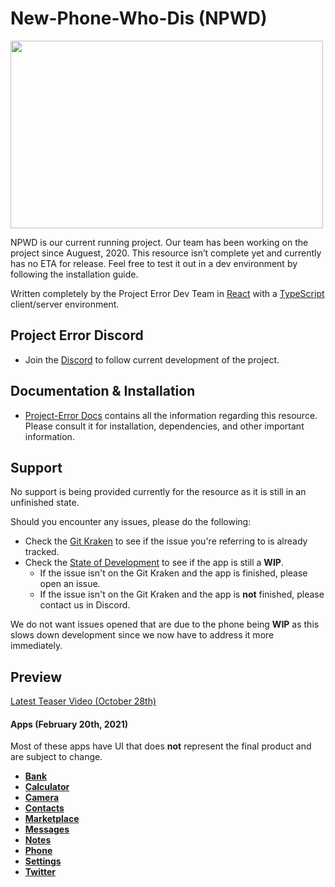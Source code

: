 # New-Phone-Who-Dis (NPWD)

<img src="https://beta.iodine.gg/zVkK7.png" width="500" height="300" />


NPWD is our current running project. Our team has been working on the project since Auguest, 2020. This resource isn’t complete yet and currently has no ETA for release. Feel free to test it out in a dev environment by following the installation guide.

Written completely by the Project Error Dev Team in [React](https://reactjs.org/) with a [TypeScript](https://www.typescriptlang.org/) client/server environment.

## Project Error Discord

- Join the [Discord](https://discord.gg/HYwBjTbAY5) to follow current development of the project.

## Documentation & Installation

- [Project-Error Docs](https://docs.projecterror.dev/#/) contains all the information regarding this resource. Please consult it for installation, dependencies, and other important information.

## Support

No support is being provided currently for the resource as it is still in an unfinished state.

Should you encounter any issues, please do the following:

- Check the [Git Kraken](https://app.gitkraken.com/glo/board/X9YZ_x_SVQEcMwpH) to see if the issue you're referring to is already tracked.
- Check the [State of Development](https://docs.projecterror.dev/#/npwd/state-of-dev?id=introduction) to see if the app is still a **WIP**.
  - If the issue isn't on the Git Kraken and the app is finished, please open an issue.
  - If the issue isn't on the Git Kraken and the app is **not** finished, please contact us in Discord.

We do not want issues opened that are due to the phone being **WIP** as this slows down development since we now have to address it more immediately.

## Preview

[Latest Teaser Video (October 28th)](https://streamable.com/f1ri9r)

#### Apps (February 20th, 2021)

Most of these apps have UI that does **not** represent the final product and are subject to change.

- [**Bank**](https://beta.iodine.gg/Eh53X.png)
- [**Calculator**](https://beta.iodine.gg/s6VQV.png)
- [**Camera**](https://beta.iodine.gg/vW0y9.png)
- [**Contacts**](https://beta.iodine.gg/3fujR.png)
- [**Marketplace**](https://beta.iodine.gg/5bUa8.png)
- [**Messages**](https://beta.iodine.gg/S4Lia.png)
- [**Notes**](https://beta.iodine.gg/qTkBb.png)
- [**Phone**](https://beta.iodine.gg/z0ii9.png)
- [**Settings**](https://beta.iodine.gg/mZAIt.png)
- [**Twitter**](https://beta.iodine.gg/rQZFR.png)
